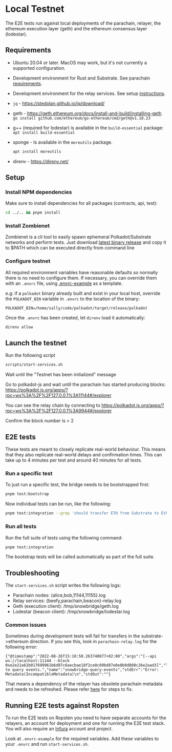 # Local Testnet

The E2E tests run against local deployments of the parachain, relayer, the ethereum execution layer (geth) and the ethereum consensus layer (lodestar).

## Requirements

* Ubuntu 20.04 or later. MacOS may work, but it's not currently a supported configuration.
* Development environment for Rust and Substrate. See parachain [requirements](../../../parachain/README.md#requirements).
* Development environment for the relay services. See setup [instructions](../../../relayer/README.md#Development).
* `jq` - https://stedolan.github.io/jq/download/
* geth - https://geth.ethereum.org/docs/install-and-build/installing-geth `go install github.com/ethereum/go-ethereum/cmd/geth@v1.10.23`
* g++ (required for lodestar) is available in the `build-essential` package: `apt install build-essential`
* sponge - Is available in the `moreutils` package.

  ```bash
  apt install moreutils
  ```

* direnv - https://direnv.net/


## Setup

### Install NPM dependencies

Make sure to install dependencies for all packages (contracts, api, test):

```bash
cd ../.. && pnpm install
```

### Install Zombienet

Zombienet is a cli tool to easily spawn ephemeral Polkadot/Substrate networks and perform tests. Just download [latest binary release](https://github.com/paritytech/zombienet/releases/) and copy it to $PATH which can be executed directly from command line

### Configure testnet

All required environment variables have reasonable defaults so normally there is no need to configure them. If necessary, you can override them with an `.envrc` file, using [.envrc-example](.envrc-example) as a template.

e.g: if a `polkadot` binary already built and exist in your local host, override the `POLKADOT_BIN` variable in `.envrc` to the location of the binary:

```
POLKADOT_BIN=/home/sally/code/polkadot/target/release/polkadot
```

Once the `.envrc` has been created, let `direnv` load it automatically:

```bash
direnv allow
```

## Launch the testnet

Run the following script
```bash
scripts/start-services.sh
```

Wait until the "Testnet has been initialized" message

Go to polkadot-js and wait until the parachain has started producing blocks:
https://polkadot.js.org/apps/?rpc=ws%3A%2F%2F127.0.0.1%3A11144#/explorer

You can see the relay chain by connecting to https://polkadot.js.org/apps/?rpc=ws%3A%2F%2F127.0.0.1%3A9944#/explorer

Confirm the block number is > 2

## E2E tests

These tests are meant to closely replicate real-world behaviour. This means that they also replicate real-world delays and confirmation times. This can take up to 4 minutes per test and around 40 minutes for all tests.

### Run a specific test

To just run a specific test, the bridge needs to be bootstrapped first:

```bash
pnpm test:bootstrap
```

Now individual tests can be run, like the following:
```bash
pnpm test:integration --grep 'should transfer ETH from Substrate to Ethereum \(incentivized channel\)'
```

### Run all tests

Run the full suite of tests using the following command:

```bash
pnpm test:integration
```

The bootstrap tests will be called automatically as part of the full suite.

## Troubleshooting

The `start-services.sh` script writes the following logs:

- Parachain nodes: {alice,bob,11144,11155}.log
- Relay services: {beefy,parachain,beacon}-relay.log
- Geth (execution client): /tmp/snowbridge/geth.log
- Lodestar (beacon client): /tmp/snowbridge/lodestar.log

### Common issues

Sometimes during development tests will fail for transfers in the substrate->ethereum direction. If you see this, look in `parachain-relay.log` for the following error:
```
{"@timestamp":"2022-08-26T15:10:50.263740077+02:00","args":"[--api ws://localhost:11144 --block 0xe2e21a61b017699961b6d87c6aecbae18f2ce0c89bd87e0e8b0d808c26e2aad3]","level":"error","message":"Failed to query events.","name":"snowbridge-query-events","stdErr":"Error: Metadata(IncompatibleMetadata)\n","stdOut":""}
```

That means a dependency of the relayer has obsolete parachain metadata and needs to be refreshed. Please refer [here](../../../parachain/README.md#Chain_metadata) for steps to fix.

## Running E2E tests against Ropsten

To run the E2E tests on Ropsten you need to have separate accounts for the relayers, an account for deployment and one for running the E2E test stack. You will also require an [Infura](https://infura.io/) account and project.

Look at `.envrc-example` for the required variables. Add these variables to your `.envrc` and run `start-services.sh`.
